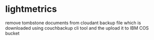 # lightmetrics
remove tombstone documents from cloudant backup file which is downloaded using couchbackup cli tool and the upload it to IBM COS bucket
